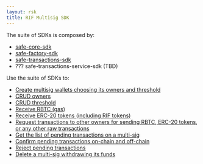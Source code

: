 ```yaml
---
layout: rsk
title: RIF Multisig SDK
---
```


The suite of SDKs is composed by:
- [safe-core-sdk](https://github.com/gnosis/safe-core-sdk)
- [safe-factory-sdk](https://github.com/rsksmart/safe-factory-sdk)
- [safe-transactions-sdk](https://github.com/rsksmart/safe-transactions-sdk)
- ??? safe-transactions-service-sdk (TBD)


Use the suite of SDKs to:
- [Create multisig wallets choosing its owners and threshold](creation)
- [CRUD owners](policies/#owners)
- [CRUD threshold](policies/#threshold)
- [Receive RBTC (gas)](receiving/#rbtc)
- [Receive ERC-20 tokens (including RIF tokens)](receiving/#erc20)
- [Request transactions to other owners for sending RBTC, ERC-20 tokens, or any other raw transactions](transactions)
- [Get the list of pending transactions on a multi-sig](listing)
- [Confirm pending transactions on-chain and off-chain](transaction_confirmation)
- [Reject pending transactions](rejecting)
- [Delete a multi-sig withdrawing its funds](deleting)
